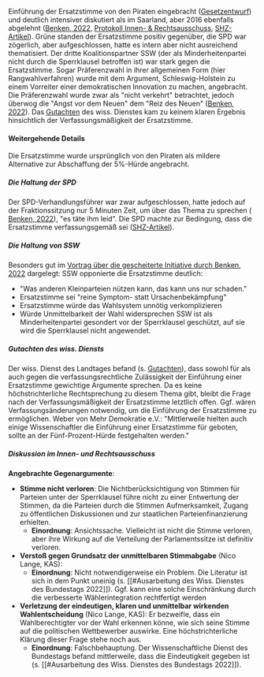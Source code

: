 Einführung der Ersatzstimme von den Piraten eingebracht ([Gesetzentwurf](https://www.jura.fu-berlin.de/fachbereich/einrichtungen/oeffentliches-recht/emeriti/pestalozzac/Ressourcen/1_-Lesung-13_-Okt-2015-LT-Drs_15_41.pdf)) und deutlich intensiver diskutiert als im Saarland, aber 2016 ebenfalls abgelehnt ([Benken, 2022](https://youtu.be/qWGRzvMwxSE?si=YaFXJOT2EeLSqPgV), [Protokoll Innen- & Rechtsausschuss](http://www.landtag.ltsh.de/export/sites/ltsh/infothek/wahl18/aussch/iur/niederschrift/2014/18-065_05-14.pdf#page=13), [SHZ-Artikel](https://web.archive.org/web/20220601063826/https://www.shz.de/lokales/kiel/artikel/ersatzstimme-bei-landtagswahlen-spd-will-piraten-vorschlag-ueberdenken-41523481)). 
Grüne standen der Ersatzstimme positiv gegenüber, die SPD war zögerlich, aber aufgeschlossen, hatte es intern aber nicht ausreichend thematisiert. Der dritte Koalitionspartner SSW (der als Minderheitenpartei nicht durch die Sperrklausel betroffen ist) war stark gegen die Ersatzstimme.
Sogar Präferenzwahl in ihrer allgemeinen Form (hier Rangwahlverfahren) wurde mit dem Argument, Schleswig-Holstein zu einem Vorreiter einer demokratischen Innovation zu machen, angebracht. Die Präferenzwahl wurde zwar als "nicht verkehrt" betrachtet, jedoch überwog die "Angst vor dem Neuen" dem "Reiz des Neuen" ([Benken, 2022](https://youtu.be/qWGRzvMwxSE?si=FUAv4sZ5hB4emHES&t=586)).
Das [Gutachten](https://www.google.com/url?sa=t&source=web&rct=j&opi=89978449&url=https://www.landtag.ltsh.de/infothek/wahl18/umdrucke/5400/umdruck-18-5441.pdf&ved=2ahUKEwi90828hKSHAxW88rsIHY_ZCYEQFnoECBgQAQ&usg=AOvVaw1HwEdR1FjxVEI5OOOF8WeZ) des wiss. Dienstes kam zu keinem klaren Ergebnis hinsichtlich der Verfassungsmäßigkeit der Ersatzstimme.
#### Weitergehende Details
Die Ersatzstimme wurde ursprünglich von den Piraten als mildere Alternative zur Abschaffung der 5%-Hürde angebracht.
##### Die Haltung der SPD
Der SPD-Verhandlungsführer war zwar aufgeschlossen, hatte jedoch auf der Fraktionssitzung nur 5 Minuten Zeit, um über das Thema zu sprechen (
[Benken, 2022](https://youtu.be/qWGRzvMwxSE?si=y69IkAvVQgjYtfr-&t=360)), "es täte ihm leid". Die SPD machte zur Bedingung, dass die Ersatzstimme verfassungsgemäß sei ([SHZ-Artikel](https://web.archive.org/web/20220601063826/https://www.shz.de/lokales/kiel/artikel/ersatzstimme-bei-landtagswahlen-spd-will-piraten-vorschlag-ueberdenken-41523481)).
##### Die Haltung von SSW
Besonders gut im [Vortrag über die gescheiterte Initiative durch Benken, 2022](https://youtu.be/qWGRzvMwxSE?si=8hVntKqbzH8136CR&t=442) dargelegt: SSW opponierte die Ersatzstimme deutlich:
* "Was anderen Kleinparteien nützen kann, das kann uns nur schaden."
* Ersatzstimme sei "reine Symptom- statt Ursachenbekämpfung"
* Ersatzstimme würde das Wahlsystem unnötig verkomplizieren
* Würde Unmittelbarkeit der Wahl widersprechen
SSW ist als Minderheitenpartei gesondert vor der Sperrklausel geschützt, auf sie wird die Sperrklausel nicht angewendet.
##### Gutachten des wiss. Diensts
Der wiss. Dienst des Landtages befand (s. [Gutachten](https://www.google.com/url?sa=t&source=web&rct=j&opi=89978449&url=https://www.landtag.ltsh.de/infothek/wahl18/umdrucke/5400/umdruck-18-5441.pdf&ved=2ahUKEwi90828hKSHAxW88rsIHY_ZCYEQFnoECBgQAQ&usg=AOvVaw1HwEdR1FjxVEI5OOOF8WeZ)), dass sowohl für als auch gegen die verfassungsrechtliche Zulässigkeit der Einführung einer Ersatzstimme gewichtige Argumente sprechen. Da es keine höchstrichterliche Rechtsprechung zu diesem Thema gibt, bleibt die Frage nach der Verfassungsmäßigkeit der Ersatzstimme letztlich offen. Ggf. wären Verfassungsänderungen notwendig, um die Einführung der Ersatzstimme zu ermöglichen.
Weber von Mehr Demokratie e.V.: "Mittlerweile hielten auch einige Wissenschaftler die Einführung einer Ersatzstimme für geboten, sollte an der Fünf-Prozent-Hürde festgehalten werden."
##### Diskussion im Innen- und Rechtsausschuss
**Angebrachte Gegenargumente**:
- **Stimme nicht verloren**: Die Nichtberücksichtigung von Stimmen für Parteien unter der Sperrklausel führe nicht zu einer Entwertung der Stimmen, da die Parteien durch die Stimmen Aufmerksamkeit, Zugang zu öffentlichen Diskussionen und zur staatlichen Parteienfinanzierung erhielten.
	- **Einordnung**: Ansichtssache. Vielleicht ist nicht die Stimme verloren, aber ihre Wirkung auf die Verteilung der Parlamentssitze ist definitiv verloren.
- **Verstoß gegen Grundsatz der unmittelbaren Stimmabgabe** (Nico Lange, KAS): 
	- **Einordnung**: Nicht notwendigerweise ein Problem. Die Literatur ist sich in dem Punkt uneinig (s. [[#Ausarbeitung des Wiss. Dienstes des Bundestags 2022]]). Ggf. kann eine solche Einschränkung durch die verbesserte Wählerintegration rechtfertigt werden
- **Verletzung der eindeutigen, klaren und unmittelbar wirkenden Wahlentscheidung** (Nico Lange, KAS):  Er bezweifle, dass ein Wahlberechtigter vor der Wahl erkennen könne, wie sich seine Stimme auf die politischen Wettbewerber auswirke. Eine höchstrichterliche Klärung dieser Frage stehe noch aus.
	- **Einordnung**: Falschbehauptung. Der Wissenschaftliche Dienst des Bundestags befand mittlerweile, dass die Eindeutigkeit gegeben ist (s. [[#Ausarbeitung des Wiss. Dienstes des Bundestags 2022]]).